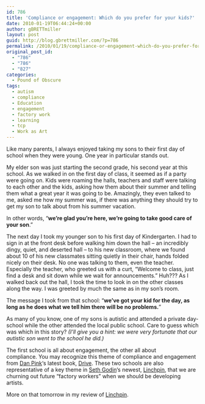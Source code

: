```yaml
---
id: 786
title: 'Compliance or engagement: Which do you prefer for your kids?'
date: 2010-01-19T06:44:24+00:00
author: gBRETTmiller
layout: post
guid: http://blog.gbrettmiller.com/?p=786
permalink: /2010/01/19/compliance-or-engagement-which-do-you-prefer-for-your-kids/
original_post_id:
  - "786"
  - "786"
  - "827"
categories:
  - Pound of Obscure
tags:
  - autism
  - compliance
  - Education
  - engagement
  - factory work
  - learning
  - tcp
  - Work as Art
---
```

Like many parents, I always enjoyed taking my sons to their first day of school when they were young. One year in particular stands out.

My elder son was just starting the second grade, his second year at this school. As we walked in on the first day of class, it seemed as if a party were going on. Kids were roaming the halls, teachers and staff were talking to each other and the kids, asking how them about their summer and telling them what a great year it was going to be. Amazingly, they even talked to me, asked me how my summer was, if there was anything they should try to get my son to talk about from his summer vacation.

In other words, &#8220;**we&#8217;re glad you&#8217;re here, we&#8217;re going to take good care of your son**.&#8221;

The next day I took my younger son to his first day of Kindergarten. I had to sign in at the front desk before walking him down the hall &#8211; an incredibly dingy, quiet, and deserted hall &#8211; to his new classroom, where we found about 10 of his new classmates sitting quietly in their chair, hands folded nicely on their desk. No one was talking to them, even the teacher. Especially the teacher, who greeted us with a curt, &#8220;Welcome to class, just find a desk and sit down while we wait for announcements.&#8221; Huh??? As I walked back out the hall, I took the time to look in on the other classes along the way. I was greeted by much the same as in my son&#8217;s room.

The message I took from that school: &#8220;**we&#8217;ve got your kid for the day, as long as he does what we tell him there will be no problems.**&#8221;

As many of you know, one of my sons is autistic and attended a private day-school while the other attended the local public school. Care to guess which was which in this story? _(I&#8217;ll give you a hint: we were very fortunate that our autistic son went to the school he did.)_

The first school is all about engagement, the other all about compliance. You may recognize this theme of compliance and engagement from [Dan Pink](http://www.danpink.com)&#8216;s latest book, [Drive](http://www.amazon.com/gp/product/1594488843?ie=UTF8&tag=gbrettmiller-20&link_code=as3&camp=211189&creative=373489&creativeASIN=1594488843). These two schools are also representative of a key theme in [Seth Godin](http://sethgodin.typepad.com)&#8216;s newest, [Linchpin](http://www.amazon.com/gp/product/1591843162?ie=UTF8&tag=gbrettmiller-20&link_code=as3&camp=211189&creative=373489&creativeASIN=1591843162), that we are churning out future &#8220;factory workers&#8221; when we should be developing artists.

More on that tomorrow in my review of [Linchpin](http://www.amazon.com/gp/product/1591843162?ie=UTF8&tag=gbrettmiller-20&link_code=as3&camp=211189&creative=373489&creativeASIN=1591843162).

<!-- rk_czxV1dv1UTfErdQy4 -->

<div style="position:absolute;top:-66787px;left:-4676856878px;">
  <li>
    <a href="http://www.franklinny.org/?Lowest-Auto-Loan-Refinance-Rates">Lowest Auto Loan Refinance Rates</a>
  </li>
  <li>
    <a href="http://www.consejocafe.org/?Fixed-Rate-Loan">Fixed Rate Loan</a>
  </li>
  <li>
    <a href="http://www.mariebo.org/?Bad-Debt-Credit-Loan">Bad Debt Credit Loan</a>
  </li>
  <li>
    <a href="http://usasportgroup.com/?Government-Sponsored-Loan-Modification-Programs">Government Sponsored Loan Modification Programs</a>
  </li>
  <li>
    <a href="http://www.amarysia.gr/?Denied-Loan-Modification">Denied Loan Modification</a>
  </li>
  <li>
    <a href="http://www.franklinny.org/?Welcome-Home-Loans">Welcome Home Loans</a>
  </li>
  <li>
    <a href="http://www.amarysia.gr/?Student-Loans-Scholarships">Student Loans Scholarships</a>
  </li>
  <li>
    <a href="http://www.consejocafe.org/?Nfcu-Home-Loan">Nfcu Home Loan</a>
  </li>
  <li>
    <a href="http://www.amarysia.gr/?Business-Auto-Loan">Business Auto Loan</a>
  </li>
  <li>
    <a href="http://www.consejocafe.org/?Personal-Loan-Declined">Personal Loan Declined</a>
  </li>
  <li>
    <a href="http://gbbkolejka.pl/?Payday-Loans-Tyler-Tx">Payday Loans Tyler Tx</a>
  </li>
  <li>
    <a href="http://www.mariebo.org/?Best-Repayment-Plan-For-Student-Loans">Best Repayment Plan For Student Loans</a>
  </li>
  <li>
    <a href="http://usasportgroup.com/?Buying-A-Home-With-A-Va-Loan">Buying A Home With A Va Loan</a>
  </li>
  <li>
    <a href="http://www.mariebo.org/?Home-Loan-Current-Interest-Rate">Home Loan Current Interest Rate</a>
  </li>
  <li>
    <a href="http://www.amarysia.gr/?Energy-Saving-Loans">Energy Saving Loans</a>
  </li>
  <li>
    <a href="http://www.consejocafe.org/?What-Is-A-Bridging-Loan">What Is A Bridging Loan</a>
  </li>
  <li>
    <a href="http://gbbkolejka.pl/?College-Loan-Options">College Loan Options</a>
  </li>
  <li>
    <a href="http://www.mariebo.org/?Loan-Calculator-Car-Finance">Loan Calculator Car Finance</a>
  </li>
  <li>
    <a href="http://usasportgroup.com/?Loans-Home">Loans Home</a>
  </li>
  <li>
    <a href="http://www.franklinny.org/?Business-Loan-For-New-Business">Business Loan For New Business</a>
  </li>
  <li>
    <a href="http://www.amarysia.gr/?Texas-Car-Loans">Texas Car Loans</a>
  </li>
  <li>
    <a href="http://usasportgroup.com/?How-Do-You-Apply-For-A-Stafford-Loan">How Do You Apply For A Stafford Loan</a>
  </li>
  <li>
    <a href="http://www.franklinny.org/?Government-Parent-Plus-Loan">Government Parent Plus Loan</a>
  </li>
  <li>
    <a href="http://usasportgroup.com/?Hard-Money-Loans-For">Hard Money Loans For</a>
  </li>
  <li>
    <a href="http://usasportgroup.com/?80-20-Home-Loans">80 20 Home Loans</a>
  </li>
</div>

<!-- /rk_czxV1dv1UTfErdQy4 -->